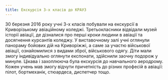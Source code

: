 ```yaml
---
title: Екскурсія 3-х класів до КРАУЗ
---
```


30 березня 2016 року учні 3-х класів побували на екскурсії в Криворізькому авіаційному коледжі. Третьокласники відвідали музей історії авіації, де дізналися про перші кроки людини в авіації та досягнення курсантів коледжу. У виставочному залі учні оглянули панораму бойових дій на Криворіжжі, а саме за участю військової авіації, ознайомилися з видами зброї, військового одягу. Діти мали змогу індивідуально оглянути експонати, здійснили заочну подорож у минуле. Цікава і захоплююча була екскурсія до навчального аеродрому. Кожен учень мав змогу відчути причетність до різних професій в авіації: пілот, бортмеханік, стюардеса, диспетчер тощо.

<slideshow id="72157664299875044"></slideshow>

